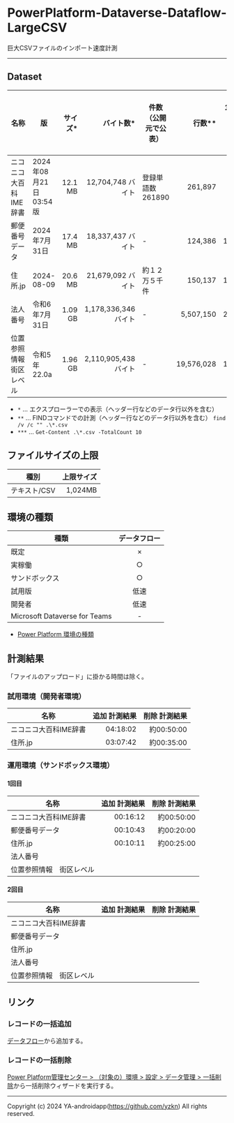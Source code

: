 # PowerPlatform-Dataverse-Dataflow-LargeCSV

巨大CSVファイルのインポート速度計測

---

## Dataset

| 名称                     | 版                     | サイズ* |            バイト数* | 件数（公開元で公表） |     行数** | 1行当たりバイト数 | レコード数 | スキップ行*** | 列数 | URL                                                            | ファイル名                  |
| ------------------------ | ---------------------- | ------: | -------------------: | -------------------- | ---------: | ----------------: | ---------: | ------------: | ---: | -------------------------------------------------------------- | --------------------------- |
| ニコニコ大百科IME辞書    | 2024年08月21日 03:54版 | 12.1 MB |    12,704,748 バイト | 登録単語数261890     |    261,897 |              48.5 |    261,890 |             7 |      | http://tkido.com/nicoime/nicoime.zip                           | nicoime_msime.txt           |
| 郵便番号データ           | 2024年7月31日          | 17.4 MB |    18,337,437 バイト | -                    |    124,386 |             147.4 |    124,386 |             0 |      | https://www.post.japanpost.jp/zipcode/download.html            | utf_ken_all.csv             |
| 住所.jp                  | 2024-08-09             | 20.6 MB |    21,679,092 バイト | 約１２万５千件       |    150,137 |             144.4 |    150,136 |             1 |      | http://jusyo.jp/csv/new.php                                    | zenkoku.csv                 |
| 法人番号                 | 令和6年7月31日         | 1.09 GB | 1,178,336,346 バイト | -                    |  5,507,150 |             214.0 |  5,507,150 |             0 |      | https://www.houjin-bangou.nta.go.jp/download/zenken/index.html | 00_zenkoku_all_20240731.csv |
| 位置参照情報　街区レベル | 令和5年 22.0a          | 1.96 GB | 2,110,905,438 バイト | -                    | 19,576,028 |             107.9 | 19,576,027 |             1 |      | https://nlftp.mlit.go.jp/cgi-bin/isj/dls/_choose_method.cgi    | -                           |

- `*` ... エクスプローラーでの表示（ヘッダー行などのデータ行以外を含む）
- `**` ... FINDコマンドでの計測（ヘッダー行などのデータ行以外を含む） `find /v /c "" .\*.csv`
- `***` ... `Get-Content .\*.csv -TotalCount 10`

## ファイルサイズの上限

| 種別         | 上限サイズ |
| ------------ | ---------: |
| テキスト/CSV |    1,024MB |

## 環境の種類

| 種類                          | データフロー |
| ----------------------------- | :----------: |
| 既定                          |      ×       |
| 実稼働                        |      ○       |
| サンドボックス                |      ○       |
| 試用版                        |     低速     |
| 開発者                        |     低速     |
| Microsoft Dataverse for Teams |      -       |

- [Power Platform 環境の種類](https://learn.microsoft.com/ja-jp/power-platform/admin/environments-overview#power-platform-environment-types)

## 計測結果

「ファイルのアップロード」に掛かる時間は除く。

### 試用環境（開発者環境）

| 名称                  | 追加 計測結果 | 削除 計測結果 |
| --------------------- | ------------: | ------------: |
| ニコニコ大百科IME辞書 |      04:18:02 |    約00:50:00 |
| 住所.jp               |      03:07:42 |    約00:35:00 |

### 運用環境（サンドボックス環境）

#### 1回目

| 名称                     | 追加 計測結果 | 削除 計測結果 |
| ------------------------ | ------------: | ------------: |
| ニコニコ大百科IME辞書    |      00:16:12 |    約00:50:00 |
| 郵便番号データ           |      00:10:43 |    約00:20:00 |
| 住所.jp                  |      00:10:11 |    約00:25:00 |
| 法人番号                 |               |               |
| 位置参照情報　街区レベル |               |               |

#### 2回目

| 名称                     | 追加 計測結果 | 削除 計測結果 |
| ------------------------ | ------------: | ------------: |
| ニコニコ大百科IME辞書    |               |               |
| 郵便番号データ           |               |               |
| 住所.jp                  |               |               |
| 法人番号                 |               |               |
| 位置参照情報　街区レベル |               |               |

## リンク

### レコードの一括追加

[データフロー](https://make.powerapps.com/environments/{GUID}/dataintegration/list)から追加する。

### レコードの一括削除

[Power Platform管理センター > （対象の）環境 > 設定 > データ管理 > 一括削除](https://org********.crm5.dynamics.com/tools/bulkdelete/home_bulkDeletionJobs.aspx)から一括削除ウィザードを実行する。

---

Copyright (c) 2024 YA-androidapp(https://github.com/yzkn) All rights reserved.
